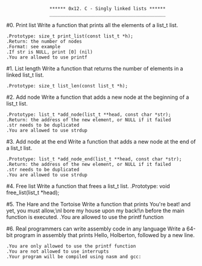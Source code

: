 					****** 0x12. C - Singly linked lists ******
					___________________________________________



#0. Print list
  Write a function that prints all the elements of a list_t list.

	.Prototype: size_t print_list(const list_t *h);
	.Return: the number of nodes
	.Format: see example
	.If str is NULL, print [0] (nil)
	.You are allowed to use printf


#1. List length
  Write a function that returns the number of elements in a linked list_t list.

	.Prototype: size_t list_len(const list_t *h);


#2. Add node
 Write a function that adds a new node at the beginning of a list_t list.

	.Prototype: list_t *add_node(list_t **head, const char *str);
	.Return: the address of the new element, or NULL if it failed
	.str needs to be duplicated
	.You are allowed to use strdup


#3. Add node at the end
 Write a function that adds a new node at the end of a list_t list.

	.Prototype: list_t *add_node_end(list_t **head, const char *str);
	.Return: the address of the new element, or NULL if it failed
	.str needs to be duplicated
	.You are allowed to use strdup


#4. Free list
 Write a function that frees a list_t list.
	.Prototype: void free_list(list_t *head);


#5. The Hare and the Tortoise
 Write a function that prints You're beat! and yet, you must allow,\nI bore  my house upon my back!\n before the main function is executed.
	.You are allowed to use the printf function


#6. Real programmers can write assembly code in any language
 Write a 64-bit program in assembly that prints Hello, Holberton, followed by  a new line.

	.You are only allowed to use the printf function
	.You are not allowed to use interrupts
	.Your program will be compiled using nasm and gcc:
